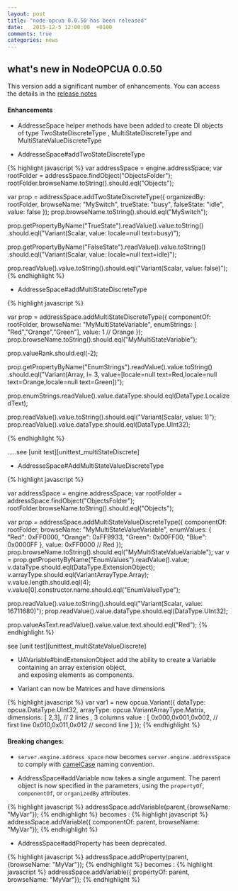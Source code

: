```yaml
---
layout: post
title: "node-opcua 0.0.50 has been released"
date:   2015-12-5 12:00:00  +0100
comments: true
categories: news
---
```


## what's new in NodeOPCUA 0.0.50

This version add a significant number of enhancements.
You can access the  details in the [release notes][release-notes-0.0.50]

#### Enhancements

* AddresseSpace helper methods have been added  to create DI objects of type
  TwoStateDiscreteType , MultiStateDiscreteType and MultiStateValueDiscreteType

* AddresseSpace#addTwoStateDiscreteType

<div class="indentedBlock">
{% highlight javascript %}
var addressSpace = engine.addressSpace;
 var rootFolder = addressSpace.findObject("ObjectsFolder");
 rootFolder.browseName.toString().should.eql("Objects");

 var prop = addressSpace.addTwoStateDiscreteType({
     organizedBy: rootFolder,
     browseName: "MySwitch",
     trueState: "busy",
     falseState: "idle",
     value: false
 });
 prop.browseName.toString().should.eql("MySwitch");

 prop.getPropertyByName("TrueState").readValue().value.toString()
     .should.eql("Variant(Scalar<LocalizedText>, value: locale=null text=busy)");

 prop.getPropertyByName("FalseState").readValue().value.toString()
     .should.eql("Variant(Scalar<LocalizedText>, value: locale=null text=idle)");

 prop.readValue().value.toString().should.eql("Variant(Scalar<Boolean>, value: false)");
 {% endhighlight %}

 </div>


 * AddresseSpace#addMultiStateDiscreteType

 <div class="indentedBlock">
 {% highlight javascript %}

 var prop = addressSpace.addMultiStateDiscreteType({
      componentOf: rootFolder,
      browseName: "MyMultiStateVariable",
      enumStrings: [ "Red","Orange","Green"],
      value: 1 // Orange
  });
  prop.browseName.toString().should.eql("MyMultiStateVariable");

  prop.valueRank.should.eql(-2);

  prop.getPropertyByName("EnumStrings").readValue().value.toString()
      .should.eql("Variant(Array<LocalizedText>, l= 3, value=[locale=null text=Red,locale=null text=Orange,locale=null text=Green])");

  prop.enumStrings.readValue().value.dataType.should.eql(DataType.LocalizedText);

  prop.readValue().value.toString().should.eql("Variant(Scalar<UInt32>, value: 1)");
  prop.readValue().value.dataType.should.eql(DataType.UInt32);

 {% endhighlight %}


 </div>
.....see [unit test][unittest_multiStateDiscrete]


* AddresseSpace#AddMultiStateValueDiscreteType

<div class="indentedBlock">
{% highlight javascript %}

var addressSpace = engine.addressSpace;
var rootFolder = addressSpace.findObject("ObjectsFolder");
rootFolder.browseName.toString().should.eql("Objects");

var prop = addressSpace.addMultiStateValueDiscreteType({
    componentOf: rootFolder,
    browseName: "MyMultiStateValueVariable",
    enumValues: {
      "Red":    0xFF0000,
      "Orange": 0xFF9933,
      "Green":  0x00FF00,
      "Blue":   0x0000FF
    },
    value: 0xFF0000 // Red
});
prop.browseName.toString().should.eql("MyMultiStateValueVariable");
var v = prop.getPropertyByName("EnumValues").readValue().value;
v.dataType.should.eql(DataType.ExtensionObject);
v.arrayType.should.eql(VariantArrayType.Array);
v.value.length.should.eql(4);
v.value[0].constructor.name.should.eql("EnumValueType");

prop.readValue().value.toString().should.eql("Variant(Scalar<UInt32>, value: 16711680)");
prop.readValue().value.dataType.should.eql(DataType.UInt32);

prop.valueAsText.readValue().value.value.text.should.eql("Red");
{% endhighlight %}
</div>
see [unit test][unittest_multiStateValueDiscrete]

* UAVariable#bindExtensionObject
  add the ability to create a Variable containing an array extension object,  
  and exposing elements as components.

* Variant can now be Matrices and have dimensions

<div class="indentedBlock">
{% highlight javascript %}
var var1 = new opcua.Variant({
    dataType:  opcua.DataType.UInt32,
    arrayType: opcua.VariantArrayType.Matrix,
    dimensions: [ 2,3], // 2 lines , 3 columns
    value : [
        0x000,0x001,0x002, // first line
        0x010,0x011,0x012  // second line
    ]
});
{% endhighlight %}
</div>

#### Breaking changes:

* ```server.engine.address_space``` now becomes ```server.engine.addressSpace```
  to comply with [camelCase] naming convention.

* AddressSpace#addVariable now takes a single argument. The parent
  object is now specified in the parameters,  using  the ```propertyOf```,
  ```componentOf```, or ```organizedBy``` attributes.

<div class="indentedBlock">
{% highlight javascript %}
addressSpace.addVariable(parent,{browseName: "MyVar"});
{% endhighlight %}
becomes :
{% highlight javascript %}
addressSpace.addVariable({ componentOf: parent, browseName: "MyVar"});
{% endhighlight %}

</div>

* AddressSpace#addProperty has been deprecated.

<div class="indentedBlock">
{% highlight javascript %}
addressSpace.addProperty(parent,{browseName: "MyVar"});
{% endhighlight %}
becomes :
{% highlight javascript %}
addressSpace.addVariable({ propertyOf: parent, browseName: "MyVar"});
{% endhighlight %}
</div>


[release-notes-0.0.50]: https://github.com/node-opcua/node-opcua/releases/tag/v0.0.50
[camelCase]: http://javascript.info/draft/variable-naming
[unittest_multiStateValueDiscrete]: https://github.com/node-opcua/node-opcua/blob/master/test/data_access/subtest_multi_state_value_discrete_type.js
[unittest_multiStateDiscrete]: https://github.com/node-opcua/node-opcua/blob/master/test/data_access/subtest_multi_state_discrete_type.js
